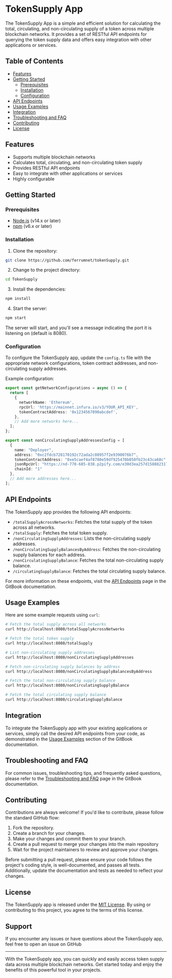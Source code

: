TokenSupply App
===============

The TokenSupply App is a simple and efficient solution for calculating the total, circulating, and non-circulating supply of a token across multiple blockchain networks. It provides a set of RESTful API endpoints for querying the token supply data and offers easy integration with other applications or services.

Table of Contents
-----------------

-   [Features](#features)
-   [Getting Started](#getting-started)
    -   [Prerequisites](#prerequisites)
    -   [Installation](#installation)
    -   [Configuration](#configuration)
-   [API Endpoints](#api-endpoints)
-   [Usage Examples](#usage-examples)
-   [Integration](#integration)
-   [Troubleshooting and FAQ](#troubleshooting-and-faq)
-   [Contributing](#contributing)
-   [License](#license)



Features
--------

-   Supports multiple blockchain networks
-   Calculates total, circulating, and non-circulating token supply
-   Provides RESTful API endpoints
-   Easy to integrate with other applications or services
-   Highly configurable

Getting Started
---------------

### Prerequisites

-   [Node.js](https://nodejs.org/en/) (v14.x or later)
-   [npm](https://www.npmjs.com/) (v6.x or later)

### Installation

1.  Clone the repository:

```bash
git clone https://github.com/ferrumnet/tokenSupply.git
```

2.  Change to the project directory:

```bash
cd TokenSupply
```

3.  Install the dependencies:

```bash
npm install
```

4.  Start the server:
```bash
npm start
```
The server will start, and you'll see a message indicating the port it is listening on (default is 8080).

### Configuration

To configure the TokenSupply app, update the `config.ts` file with the appropriate network configurations, token contract addresses, and non-circulating supply addresses.

Example configuration:

```typescript
export const getNetworkConfigurations = async () => {
  return [
    {
      networkName: 'Ethereum',
      rpcUrl: 'https://mainnet.infura.io/v3/YOUR_API_KEY',
      tokenContractAddress: '0x1234567890abcdef',
    },
    // Add more networks here...
  ];
};

export const nonCirculatingSupplyAddressesConfig = [
  {
    name: "Deployer",
    address: "0xc2fdcb728170192c72ada2c08957f2e9390076b7",
    tokenContractAddress: "0xe5caef4af8780e59df925470b050fb23c43ca68c",
    jsonRpcUrl: "https://nd-770-685-838.p2pify.com/e30d3ea257d1588823179ce4d5811a61",
    chainId: "1"
  },
  // Add more addresses here...
];
```

API Endpoints
-------------

The TokenSupply app provides the following API endpoints:

-   `/totalSupplyAcrossNetworks`: Fetches the total supply of the token across all networks.
-   `/totalSupply`: Fetches the total token supply.
-   `/nonCirculatingSupplyAddresses`: Lists the non-circulating supply addresses.
-   `/nonCirculatingSupplyBalancesByAddress`: Fetches the non-circulating supply balances for each address.
-   `/nonCirculatingSupplyBalance`: Fetches the total non-circulating supply balance.
-   `/circulatingSupplyBalance`: Fetches the total circulating supply balance.

For more information on these endpoints, visit the [API Endpoints](https://docs.ferrumnetwork.io/ferrum-network-ecosystem/v/tokensupply-app/api-endpoints) page in the GitBook documentation.

Usage Examples
--------------

Here are some example requests using `curl`:

```bash
# Fetch the total supply across all networks
curl http://localhost:8080/totalSupplyAcrossNetworks

# Fetch the total token supply
curl http://localhost:8080/totalSupply

# List non-circulating supply addresses
curl http://localhost:8080/nonCirculatingSupplyAddresses

# Fetch non-circulating supply balances by address
curl http://localhost:8080/nonCirculatingSupplyBalancesByAddress

# Fetch the total non-circulating supply balance
curl http://localhost:8080/nonCirculatingSupplyBalance

# Fetch the total circulating supply balance
curl http://localhost:8080/circulatingSupplyBalance
```

Integration
-----------

To integrate the TokenSupply app with your existing applications or services, simply call the desired API endpoints from your code, as demonstrated in the [Usage Examples](https://docs.ferrumnetwork.io/ferrum-network-ecosystem/v/tokensupply-app/usage-examples) section of the GitBook documentation.

Troubleshooting and FAQ
-----------------------

For common issues, troubleshooting tips, and frequently asked questions, please refer to the [Troubleshooting and FAQ](https://docs.ferrumnetwork.io/ferrum-network-ecosystem/v/tokensupply-app/troubleshooting-and-faq) page in the GitBook documentation.

Contributing
------------

Contributions are always welcome! If you'd like to contribute, please follow the standard GitHub flow:

1.  Fork the repository.
2.  Create a branch for your changes.
3.  Make your changes and commit them to your branch.
4.  Create a pull request to merge your changes into the main repository
5.  Wait for the project maintainers to review and approve your changes.

Before submitting a pull request, please ensure your code follows the project's coding style, is well-documented, and passes all tests. Additionally, update the documentation and tests as needed to reflect your changes.

License
-------

The TokenSupply app is released under the [MIT License](https://opensource.org/license/mit/). By using or contributing to this project, you agree to the terms of this license.

Support
-------

If you encounter any issues or have questions about the TokenSupply app, feel free to open an issue on GitHub

* * * * *

With the TokenSupply app, you can quickly and easily access token supply data across multiple blockchain networks. Get started today and enjoy the benefits of this powerful tool in your projects.
